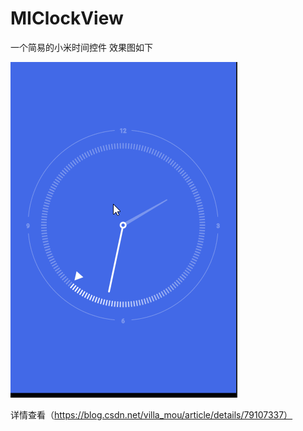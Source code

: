 # MIClockView
一个简易的小米时间控件
效果图如下



![这里写图片描述](./image/aa.gif)

详情查看（https://blog.csdn.net/villa_mou/article/details/79107337）

